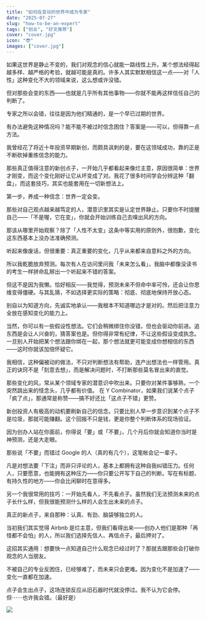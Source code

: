 ```yaml
---
title: "如何在变动的世界中成为专家"
date: "2025-07-27"
slug: "how-to-be-an-expert"
tags: ["创业", "好文推荐"]
cover: "cover.jpg"
icon: "😎"
images: ["cover.jpg"]
---
```

如果这世界是静止不变的，我们对观念的信心就能一路线性上升。某个想法经得起越多样、越严格的考验，就越可能是真的。许多人其实默默相信这一点——对「人性」这种变化不大的领域来说，这么想或许没错。



但对那些会变的东西——也就是几乎所有其他事物——你就不能再这样信任自己的判断了。



专家之所以会错，往往是因为他们精通的，是一个早已过期的世界。



有办法避免这种情况吗？能不能不被过时信念困住？答案是——可以，但得靠一点方法。



我曾经花了将近十年投资早期新创，而颇具讽刺的是，要在这领域成功，靠的正是不断砍掉重练信念的能力。



那些真正值得注意的新创点子，一开始几乎都看起来像烂主意，原因很简单：世界才刚变，而这个变化刚好让它从坏变成了对。我花了很多时间学会分辨这种「翻盘」，而这套技巧，其实也能套用在一切新想法上。



第一步，养成一种信念：世界一定会变。



那些对自己观点越来越笃定的人，潜意识里其实是认定世界静止。只要你不时提醒自己——「不是喔，它在变」，你就会开始训练自己去嗅出风的方向。



那该从哪里开始观察？除了「人性不太变」这条中等实用的原则外，很抱歉，变化这东西基本上没办法准确预测。



听起来像废话，但很重要：真正重要的变化，几乎从来都来自意料之外的方向。



所以我乾脆放弃预测。每次有人在访问里问我「未来怎么看」，我脑中都像没读书的考生一样拼命乱掰出一个听起来不错的答案。



但这不是因为我懒。恰好相反——我觉得，预测未来不但命中率可怜，还会让你思维变得僵硬。与其乱猜，不如选择更实际的策略：彻底、彻底地保持开放心态。



别自以为知道方向，先诚实地承认——我根本不知道哪边才是对的。然后把注意力全放在感知变化的能力上。



当然，你可以有一些假设性想法。它们会稍微绑住你没错，但也会驱动你前进。追东西是会让人兴奋的，猜答案也是。但你得非常有纪律，不让这些假设变成执念。
一旦别人开始把某个想法跟你绑在一起，那个想法就更可能变成你想相信的东西——这时你就该加倍怀疑它。



我相信，这种偏被动的做法，不只对判断想法有帮助，连产出想法也一样管用。真正的诀窍不是「刻意去想」，而是解决问题时，不打断那些莫名冒出来的直觉。



那些变化的风，常从某个领域专家的潜意识中吹出来。只要你对某件事够熟，一个突然跳出来的怪念头，几乎都有价值。
在 Y Combinator，如果我们说某个点子「疯了点」，那通常是称赞——搞不好还比「这点子不错」更赞。



新创投资人有极高的动机要刷新自己的信念。只要比别人早一步意识到某个点子不是垃圾，那就可能赚翻。这个回报不只是钱，更是你整个判断体系的现场验证。



因为创办人站在你面前，你得说「要」或「不要」，几个月后你就会知道你当时是神预测，还是大走眼。



那些说「不要」而错过 Google 的人（真的有几个），这笔帐会记一辈子。



凡是对想法要「下注」而非只评论的人，基本上都拥有这种自我纠错压力。任何人，只要愿意，也能拥有这种压力——你只要公开写下自己的判断。写在有标题、有持久性的地方——你会比闲聊时在意得多。



另一个我很常用的技巧：一开始先看人，不先看点子。虽然我们无法预测未来的点子长什么样，但我很能预测什么样的人会生出未来的点子。



真正的新点子，来自那种：认真、有劲、脑袋够独立的人。



当初我们其实觉得 Airbnb 是烂主意，但我们看得出来——创办人他们是那种「再怪都不会怕」的人，所以我们选择先信人、再信点子，最后押对了。



这招其实通用：想要快一点知道自己什么观念已经过时了？那就去跟那些会打破你观念的人当朋友。



不被自己的专业反困住，已经够难了，而未来只会更难。因为变化不是加速了——变化一直都在加速。



点子会生出点子，这场连锁反应从旧石器时代就没停过。我不认为它会停。
但⋯⋯也许我会错。（最好是）




![](https://prod-files-secure.s3.us-west-2.amazonaws.com/112d0858-5090-4d34-a606-b75eb8d65fd2/46476355-9cf3-4e99-9b7a-3531bc426380/1000202064.png?X-Amz-Algorithm=AWS4-HMAC-SHA256&X-Amz-Content-Sha256=UNSIGNED-PAYLOAD&X-Amz-Credential=ASIAZI2LB466ZLNRMRKT%2F20250914%2Fus-west-2%2Fs3%2Faws4_request&X-Amz-Date=20250914T024206Z&X-Amz-Expires=3600&X-Amz-Security-Token=IQoJb3JpZ2luX2VjENn%2F%2F%2F%2F%2F%2F%2F%2F%2F%2FwEaCXVzLXdlc3QtMiJHMEUCIGzQ30dYtR06NshGlj0MQnmGfzIjd1By4Uf6Gh0Kz8fEAiEApjnxrN%2Fkmu66GFj0xM0BFjNJ7JIoVK3YW3ty5MbvGWQq%2FwMIUhAAGgw2Mzc0MjMxODM4MDUiDBBYtBwGGHIxR7GvKircA3OrM2JvmdptxWwgxTVENFpN46vEpHGsvbYHBxI6Nf2HsRAZuy3Q6iTd0PAt4zn3PtWZVvyytnc6Mo%2FdizCXdAT%2BY25B4YA3tpU%2FkfLQJL2NBEDskU%2Br5hSyGRIgGUnM%2BK1rqV1XkF35UpnPLgP2r7qRJ0P1gyFu4o0KmnH2XeSJWAVQW0aHhcKIZ1xMsL0duCpuZvKV%2FiNjEod4j00%2BTBB2FF3eiJOod%2F2qVkwRkSKLyKmJ%2BVyJwxjL8aGT3kaSquagL6wCfCbEjwn4QyXWeHJSwO4igRatRQoKeU%2F4Cm0SZtmtIxPeU9nHuYEvZBihHI65e5v3MMqLgvuvgz%2BIq1l5sIlEion%2BuSodM8P63nOJdcq1Py7nW%2Bq1LXFrH9x9C8qIcw4zSCsuj8Pw%2FyhJCOE%2BQ9KCuiGL56vKOu0k%2BVPSpIP74fvnTHNzZQ9jl3%2F4EvKO7%2BNPhZ0W%2FZhKVBuo8IRwnqz9aVw0WxjjkOJnnTe58sOU1%2FTdgTRmTeYlh%2FXHL8ZnROxHfyGRQth1TJmVGUzKMjr5zyZma05ATo3V2IgTQVXV9tHqEPAIK2tPoAHP2t482nlYSMUNQbssw1yILdwX2kQIiZgHmlNAlJmjvEMX9QPk4lwM5NDDLUHKMJWamMYGOqUB1YKnIQ%2FgkCUhe3KlJKr1L7TWHgB5IiMnmk0C3ZBwz8SIrkZnoJlpl26nT7gZBRHWVF464O4RrhKhnAD%2F1xXGmMwPrTO2l6vHrycoVWgtqogqsoGTz8ZoJLtkWtt1F9xxQ9foWjj%2Bw4ku%2F9zwsSdzonoMiArCb68QNWa9DSNsCJ3w9EVe%2BG5YbrhCi8rG86bSndFrdcUdkQdg%2FJNwC%2FupWw%2FpeOcZ&X-Amz-Signature=127a917fe31aa06aef48d042f68ba0a724d2b32ee30600acc9fc5c841994043e&X-Amz-SignedHeaders=host&x-amz-checksum-mode=ENABLED&x-id=GetObject)

